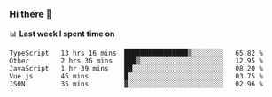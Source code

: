 ### Hi there 👋

<!--
**DBvc/DBvc** is a ✨ _special_ ✨ repository because its `README.md` (this file) appears on your GitHub profile.

Here are some ideas to get you started:

- 🔭 I’m currently working on ...
- 🌱 I’m currently learning ...
- 👯 I’m looking to collaborate on ...
- 🤔 I’m looking for help with ...
- 💬 Ask me about ...
- 📫 How to reach me: ...
- 😄 Pronouns: ...
- ⚡ Fun fact: ...
-->

📊 **Last week I spent time on**
<!--START_SECTION:waka-->
```text
TypeScript   13 hrs 16 mins  ████████████████▒░░░░░░░░   65.82 % 
Other        2 hrs 36 mins   ███▒░░░░░░░░░░░░░░░░░░░░░   12.95 % 
JavaScript   1 hr 39 mins    ██░░░░░░░░░░░░░░░░░░░░░░░   08.20 % 
Vue.js       45 mins         █░░░░░░░░░░░░░░░░░░░░░░░░   03.75 % 
JSON         35 mins         ▓░░░░░░░░░░░░░░░░░░░░░░░░   02.96 % 
```
<!--END_SECTION:waka-->
